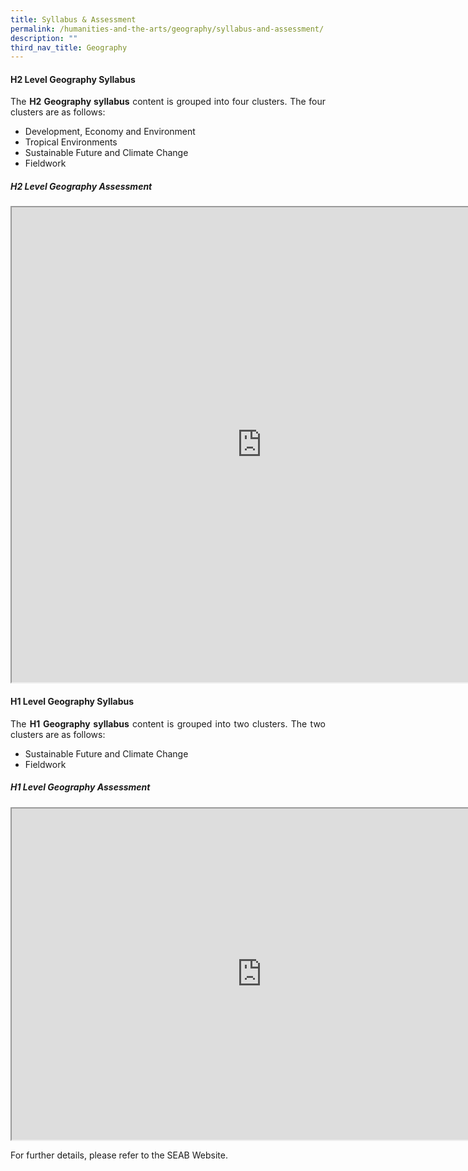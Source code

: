 ```yaml
---
title: Syllabus & Assessment
permalink: /humanities-and-the-arts/geography/syllabus-and-assessment/
description: ""
third_nav_title: Geography
---
```

<div align=justify>

<h4>H2 Level Geography Syllabus </h4>

<p>
The <b>H2 Geography syllabus</b> content is grouped into four clusters. The four clusters are as follows:</p>
<ul>
	<li>Development, Economy and Environment</li>
	<li>Tropical Environments</li>
	<li>Sustainable Future and Climate Change</li>
	<li>Fieldwork</li></ul>

<h5>H2 Level Geography Assessment</h5>
<iframe src="https://docs.google.com/document/d/e/2PACX-1vSPH30bPf8mJGJPdi5OckHs0iF8fLRiv2STe32TZZwzUGuayMxEAwnNdGv7BpF1Cyv9JdvxLIpFBr6U/pub?embedded=true" width=800px height=760px scrolling="no"></iframe>

	
<h4>H1 Level Geography Syllabus</h4>

<p>
The <b>H1 Geography syllabus</b> content is grouped into two clusters. The two clusters are as follows:</p>
<ul>
	<li>Sustainable Future and Climate Change</li>
	<li>Fieldwork</li></ul>

<h5>H1 Level Geography Assessment</h5>

<iframe src="https://docs.google.com/document/d/e/2PACX-1vRekieQehEbodQ9U0y0sTzgfZxZO-49NphDVnxfjGLnx4BjCVFM48PqoCm_5eQWA8WhuXk9Dd8bIGyq/pub?embedded=true" width=800px height=530px scrolling="no"></iframe>

<p>
For further details, please refer to the SEAB Website.</p>
</div>